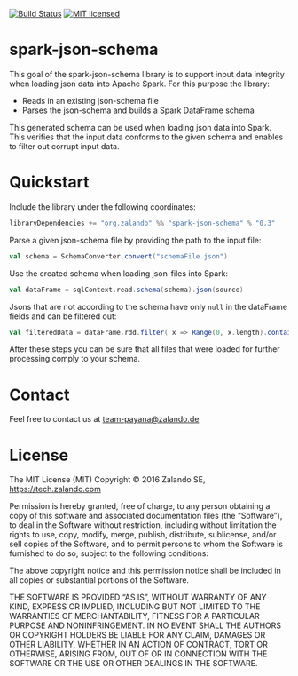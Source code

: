 [![Build Status](https://travis-ci.org/zalando-incubator/spark-json-schema.svg?branch=master)](https://travis-ci.org/zalando-incubator/spark-json-schema)
[![MIT licensed](https://img.shields.io/badge/license-MIT-green.svg)](https://raw.githubusercontent.com/zalando-incubator/spark-json-schema/master/LICENSE)

# spark-json-schema

This goal of the spark-json-schema library is to support input data integrity when loading json data into Apache Spark.
For this purpose the library:
    
- Reads in an existing json-schema file
- Parses the json-schema and builds a Spark DataFrame schema

This generated schema can be used when loading json data into Spark.
This verifies that the input data conforms to the given schema and enables to filter out corrupt input data.
 

# Quickstart

Include the library under the following coordinates:
```scala
libraryDependencies += "org.zalando" %% "spark-json-schema" % "0.3"
```
Parse a given json-schema file by providing the path to the input file:
```scala
val schema = SchemaConverter.convert("schemaFile.json")
```
Use the created schema when loading json-files into Spark:
```scala
val dataFrame = sqlContext.read.schema(schema).json(source)
```
Jsons that are not according to the schema have only `null` in the dataFrame fields and can be filtered out:
```scala
val filteredData = dataFrame.rdd.filter( x => Range(0, x.length).contains(!x.isNullAt(_)))
```
After these steps you can be sure that all files that were loaded for further processing comply to your schema.

# Contact

Feel free to contact us at team-payana@zalando.de

# License

The MIT License (MIT) Copyright © 2016 Zalando SE, https://tech.zalando.com

Permission is hereby granted, free of charge, to any person obtaining a copy of this software and associated documentation files (the “Software”), to deal in the Software without restriction, including without limitation the rights to use, copy, modify, merge, publish, distribute, sublicense, and/or sell copies of the Software, and to permit persons to whom the Software is furnished to do so, subject to the following conditions:

The above copyright notice and this permission notice shall be included in all copies or substantial portions of the Software.

THE SOFTWARE IS PROVIDED “AS IS”, WITHOUT WARRANTY OF ANY KIND, EXPRESS OR IMPLIED, INCLUDING BUT NOT LIMITED TO THE WARRANTIES OF MERCHANTABILITY, FITNESS FOR A PARTICULAR PURPOSE AND NONINFRINGEMENT. IN NO EVENT SHALL THE AUTHORS OR COPYRIGHT HOLDERS BE LIABLE FOR ANY CLAIM, DAMAGES OR OTHER LIABILITY, WHETHER IN AN ACTION OF CONTRACT, TORT OR OTHERWISE, ARISING FROM, OUT OF OR IN CONNECTION WITH THE SOFTWARE OR THE USE OR OTHER DEALINGS IN THE SOFTWARE.
